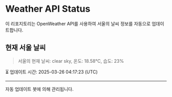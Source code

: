 
# Weather API Status

이 리포지토리는 OpenWeather API를 사용하여 서울의 날씨 정보를 자동으로 업데이트합니다.

## 현재 서울 날씨
> 서울의 현재 날씨: clear sky, 온도: 18.58°C, 습도: 23%

⏳ 업데이트 시간: 2025-03-26 04:17:23 (UTC)

---
자동 업데이트 봇에 의해 관리됩니다.
